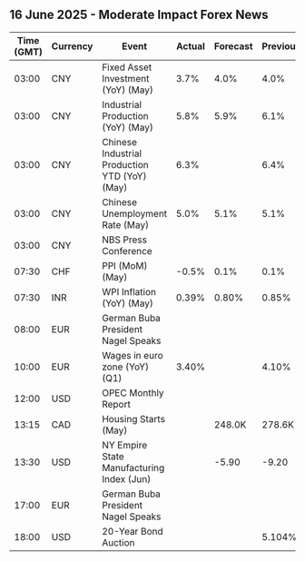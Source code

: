 ## 16 June 2025 - Moderate Impact Forex News

| Time (GMT) | Currency | Event | Actual | Forecast | Previous |
|------|----------|-------|--------|----------|----------|
| 03:00 | CNY | Fixed Asset Investment (YoY) (May) | 3.7% | 4.0% | 4.0% |
| 03:00 | CNY | Industrial Production (YoY) (May) | 5.8% | 5.9% | 6.1% |
| 03:00 | CNY | Chinese Industrial Production YTD (YoY) (May) | 6.3% |  | 6.4% |
| 03:00 | CNY | Chinese Unemployment Rate (May) | 5.0% | 5.1% | 5.1% |
| 03:00 | CNY | NBS Press Conference |  |  |  |
| 07:30 | CHF | PPI (MoM) (May) | -0.5% | 0.1% | 0.1% |
| 07:30 | INR | WPI Inflation (YoY) (May) | 0.39% | 0.80% | 0.85% |
| 08:00 | EUR | German Buba President Nagel Speaks |  |  |  |
| 10:00 | EUR | Wages in euro zone (YoY) (Q1) | 3.40% |  | 4.10% |
| 12:00 | USD | OPEC Monthly Report |  |  |  |
| 13:15 | CAD | Housing Starts (May) |  | 248.0K | 278.6K |
| 13:30 | USD | NY Empire State Manufacturing Index (Jun) |  | -5.90 | -9.20 |
| 17:00 | EUR | German Buba President Nagel Speaks |  |  |  |
| 18:00 | USD | 20-Year Bond Auction |  |  | 5.104% |
